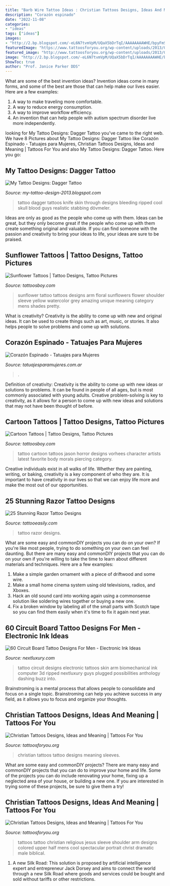 ```yaml
---
title: "Barb Wire Tattoo Ideas : Christian Tattoos Designs, Ideas And Meaning"
description: "Corazón espinado"
date: "2022-11-08"
categories:
- "ideas"
tags: ["ideas"]
images:
- "http://2.bp.blogspot.com/-eL6N7tvmVpM/UQaX5bDrTqI/AAAAAAAAWHE/bpyFmSmoe1M/s1600/Dagger_tattoo_141.jpg"
featuredImage: "https://www.tattoosforyou.org/wp-content/uploads/2013/09/Christian-Arm-Tattoos.jpg"
featured_image: "http://www.tattoosforyou.org/wp-content/uploads/2013/09/Christian-Tattoo-Sleeves-768x1024.jpg"
image: "http://2.bp.blogspot.com/-eL6N7tvmVpM/UQaX5bDrTqI/AAAAAAAAWHE/bpyFmSmoe1M/s1600/Dagger_tattoo_141.jpg"
ShowToc: true
author: "Prof. Janice Parker DDS"
---
```



What are some of the best invention ideas?
Invention ideas come in many forms, and some of the best are those that can help make our lives easier. Here are a few examples: 
1. A way to make traveling more comfortable. 
2. A way to reduce energy consumption. 
3. A way to improve workflow efficiency. 
4. An invention that can help people with autism spectrum disorder live more independently.

	

		
looking for My Tattoo Designs: Dagger Tattoo you've came to the right web. We have 8 Pictures about My Tattoo Designs: Dagger Tattoo like Corazón Espinado - Tatuajes para Mujeres, Christian Tattoos Designs, Ideas and Meaning | Tattoos For You and also My Tattoo Designs: Dagger Tattoo. Here you go:
		
    
## My Tattoo Designs: Dagger Tattoo

<img loading=lazy src="http://2.bp.blogspot.com/-eL6N7tvmVpM/UQaX5bDrTqI/AAAAAAAAWHE/bpyFmSmoe1M/s1600/Dagger_tattoo_141.jpg" onerror="this.onerror=null;this.src='https://tse2.mm.bing.net/th?id=OIP.Ztp8CxwMFwRr-gDkdyMo-AHaJ3&amp;pid=15.1';" alt="My Tattoo Designs: Dagger Tattoo">

_Source: my-tattoo-design-2013.blogspot.com_

>tattoo dagger tattoos knife skin through designs bleeding ripped cool skull blood guys realistic stabbing dövmeler. 

	

Ideas are only as good as the people who come up with them.
Ideas can be great, but they only become great if the people who come up with them create something original and valuable. If you can find someone with the passion and creativity to bring your ideas to life, your ideas are sure to be praised.

    
## Sunflower Tattoos | Tattoo Designs, Tattoo Pictures

<img loading=lazy src="http://www.tattoosboy.com/wp-content/uploads/2016/04/Wondrful-Sunflower-Tattoo-TB1294.jpg" onerror="this.onerror=null;this.src='https://tse3.mm.bing.net/th?id=OIP.NGcLLgdSYlEL3g4U9EZl9gHaLG&amp;pid=15.1';" alt="Sunflower Tattoos | Tattoo Designs, Tattoo Pictures">

_Source: tattoosboy.com_

>sunflower tattoo tattoos designs arm floral sunflowers flower shoulder sleeve yellow watercolor grey amazing unique meaning category mens shades pretty. 

	

What is creativity?
Creativity is the ability to come up with new and original ideas. It can be used to create things such as art, music, or stories. It also helps people to solve problems and come up with solutions.

    
## Corazón Espinado - Tatuajes Para Mujeres

<img loading=lazy src="https://i1.wp.com/www.tatuajesparamujeres.com.ar/wp-content/uploads/2014/10/Tatuaje-Corazón-Espinado.jpg?fit=450%2C600&amp;ssl=1" onerror="this.onerror=null;this.src='https://tse4.mm.bing.net/th?id=OIP.FvVHUYtcWxZQDMmnApKh0QAAAA&amp;pid=15.1';" alt="Corazón Espinado - Tatuajes para Mujeres">

_Source: tatuajesparamujeres.com.ar_

>. 

	

Definition of creativity:
Creativity is the ability to come up with new ideas or solutions to problems. It can be found in people of all ages, but is most commonly associated with young adults. Creative problem-solving is key to creativity, as it allows for a person to come up with new ideas and solutions that may not have been thought of before.

    
## Cartoon Tattoos | Tattoo Designs, Tattoo Pictures

<img loading=lazy src="http://www.tattoosboy.com/wp-content/uploads/2016/03/Horror-Jason-Vorhees-Cartoon-Tattoo-Tb1110.jpg" onerror="this.onerror=null;this.src='https://tse3.mm.bing.net/th?id=OIP.8wYb5ZiXcbi6Swy2Bd0LEQHaL5&amp;pid=15.1';" alt="Cartoon Tattoos | Tattoo Designs, Tattoo Pictures">

_Source: tattoosboy.com_

>tattoo cartoon tattoos jason horror designs vorhees character artists latest favorite body morals piercing category. 

	

Creative individuals exist in all walks of life. Whether they are painting, writing, or baking, creativity is a key component of who they are. It is important to have creativity in our lives so that we can enjoy life more and make the most out of our opportunities.

    
## 25 Stunning Razor Tattoo Designs

<img loading=lazy src="https://www.tattooeasily.com/wp-content/uploads/2013/08/razor-tattoo-20.jpg" onerror="this.onerror=null;this.src='https://tse1.mm.bing.net/th?id=OIP.Vl0Nnwq7xGvKNbfLSGmoJwHaLH&amp;pid=15.1';" alt="25 Stunning Razor Tattoo Designs">

_Source: tattooeasily.com_

>tattoo razor designs. 

	

What are some easy and commonDIY projects you can do on your own?
If you're like most people, trying to do something on your own can feel daunting. But there are many easy and commonDIY projects that you can do on your own if you're willing to take the time to learn about different materials and techniques. Here are a few examples:
1. Make a simple garden ornament with a piece of driftwood and some wire.
2. Make a small home cinema system using old televisions, radios, and Xboxes.
3. Hack an old sound card into working again using a commonsense solution like soldering wires together or buying a new one.
4. Fix a broken window by labeling all of the small parts with Scotch tape so you can find them easily when it's time to fix it again next year.

    
## 60 Circuit Board Tattoo Designs For Men - Electronic Ink Ideas

<img loading=lazy src="http://nextluxury.com/wp-content/uploads/futuristic-guys-ripped-skin-3d-circuit-board-arm-tattoo.jpg" onerror="this.onerror=null;this.src='https://tse3.mm.bing.net/th?id=OIP.6muJ3gFwMcaor3hjKI6X4AHaHb&amp;pid=15.1';" alt="60 Circuit Board Tattoo Designs For Men - Electronic Ink Ideas">

_Source: nextluxury.com_

>tattoo circuit designs electronic tattoos skin arm biomechanical ink computer 3d ripped nextluxury guys plugged possibilities anthology dashing buzz into. 

	

Brainstroming is a mental process that allows people to consolidate and focus on a single topic. Brainstroming can help you achieve success in any field, as it allows you to focus and organize your thoughts.

    
## Christian Tattoos Designs, Ideas And Meaning | Tattoos For You

<img loading=lazy src="http://www.tattoosforyou.org/wp-content/uploads/2013/09/Christian-Tattoo-Sleeves-768x1024.jpg" onerror="this.onerror=null;this.src='https://tse4.mm.bing.net/th?id=OIP.W0FICjXB2UD2EKMl1EV-rgHaJ4&amp;pid=15.1';" alt="Christian Tattoos Designs, Ideas and Meaning | Tattoos For You">

_Source: tattoosforyou.org_

>christian tattoos tattoo designs meaning sleeves. 

	

What are some easy and commonDIY projects?
There are many easy and commonDIY projects that you can do to improve your home and life. Some of the projects you can do include renovating your home, fixing up a neglected area of your house, or building a new one. If you are interested in trying some of these projects, be sure to give them a try!

    
## Christian Tattoos Designs, Ideas And Meaning | Tattoos For You

<img loading=lazy src="https://www.tattoosforyou.org/wp-content/uploads/2013/09/Christian-Arm-Tattoos.jpg" onerror="this.onerror=null;this.src='https://tse2.mm.bing.net/th?id=OIP.nbGyn50iEjiprzQKxni_lAHaIK&amp;pid=15.1';" alt="Christian Tattoos Designs, Ideas and Meaning | Tattoos For You">

_Source: tattoosforyou.org_

>tattoos tattoo christian religious jesus sleeve shoulder arm designs colored upper half mens cool spectacular portrait christ dramatic male biblical. 

	

1. A new Silk Road: This solution is proposed by artificial intelligence expert and entrepreneur Jack Dorsey and aims to connect the world through a new Silk Road where goods and services could be bought and sold without tariffs or other restrictions.

